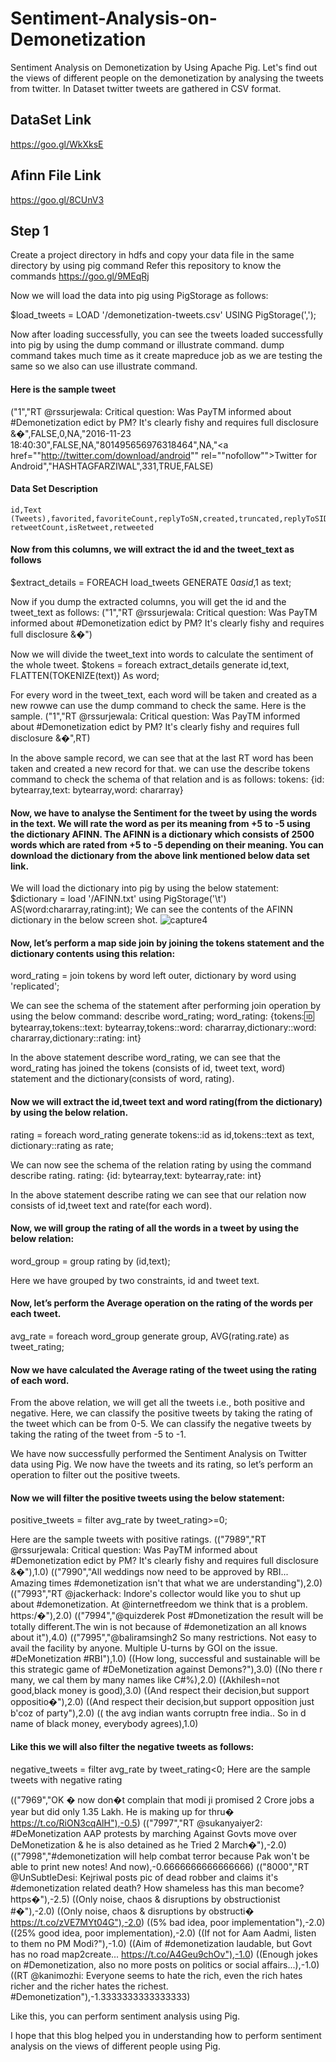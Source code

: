 # Sentiment-Analysis-on-Demonetization
Sentiment Analysis on Demonetization by Using Apache Pig. Let's find out the views of different people on the demonetization by analysing the tweets from twitter. In Dataset twitter tweets are gathered in CSV format. 

## DataSet Link
https://goo.gl/WkXksE

## Afinn File Link
https://goo.gl/8CUnV3

## Step 1 
Create a project directory in hdfs and copy your data file in the same directory by using pig command
Refer this repository to know the commands
https://goo.gl/9MEqRj

Now we will load the data into pig using PigStorage as follows:

$load_tweets = LOAD '/demonetization-tweets.csv' USING PigStorage(',');

Now after loading successfully, you can see the tweets loaded successfully into pig by using the dump command or illustrate command. dump command takes much time as it create mapreduce job as we are testing the same so we also can use illustrate command.

#### Here is the sample tweet
("1","RT @rssurjewala: Critical question: Was PayTM informed about #Demonetization edict by PM? It's clearly fishy and requires full disclosure &amp;�",FALSE,0,NA,"2016-11-23 18:40:30",FALSE,NA,"801495656976318464",NA,"<a href=""http://twitter.com/download/android"" rel=""nofollow"">Twitter for Android</a>","HASHTAGFARZIWAL",331,TRUE,FALSE)

#### Data Set Description

    id,Text (Tweets),favorited,favoriteCount,replyToSN,created,truncated,replyToSID,id,replyToUID,statusSource,screenName, 
    retweetCount,isRetweet,retweeted

#### Now from this columns, we will extract the id and the tweet_text as follows

$extract_details = FOREACH load_tweets GENERATE $0 as id,$1 as text;

Now if you dump the extracted columns, you will get the id and the tweet_text as follows:
("1","RT @rssurjewala: Critical question: Was PayTM informed about #Demonetization edict by PM? It's clearly fishy and requires full disclosure &amp;�")

Now we will divide the tweet_text into words to calculate the sentiment of the whole tweet.
$tokens = foreach extract_details generate id,text, FLATTEN(TOKENIZE(text)) As word;

For every word in the tweet_text, each word will be taken and created as a new rowwe can use the dump command to check the same. Here is the sample.
("1","RT @rssurjewala: Critical question: Was PayTM informed about #Demonetization edict by PM? It's clearly fishy and requires full disclosure &amp;�",RT)

In the above sample record, we can see that at the last RT word has been taken and created a new record for that. we can use the describe tokens command to check the schema of that relation and is as follows:
tokens: {id: bytearray,text: bytearray,word: chararray}

#### Now, we have to analyse the Sentiment for the tweet by using the words in the text. We will rate the word as per its meaning from +5 to -5 using the dictionary AFINN. The AFINN is a dictionary which consists of 2500 words which are rated from +5 to -5 depending on their meaning. You can download the dictionary from the above link mentioned below data set link.

We will load the dictionary into pig by using the below statement:
$dictionary = load '/AFINN.txt' using PigStorage('\t') AS(word:chararray,rating:int);
We can see the contents of the AFINN dictionary in the below screen shot.
![capture4](https://user-images.githubusercontent.com/26787806/51831583-732c9680-2318-11e9-80e8-eb3283a9354d.PNG)

#### Now, let’s perform a map side join by joining the tokens statement and the dictionary contents using this relation:
word_rating = join tokens by word left outer, dictionary by word using 'replicated';

We can see the schema of the statement after performing join operation by using the below command:
describe word_rating;
word_rating: {tokens::id: bytearray,tokens::text: bytearray,tokens::word: chararray,dictionary::word: 
chararray,dictionary::rating: int}

In the above statement describe word_rating, we can see that the word_rating has joined the tokens (consists of id, tweet text, word) statement and the dictionary(consists of word, rating).

#### Now we will extract the id,tweet text and word rating(from the dictionary) by using the below relation.
rating = foreach word_rating generate tokens::id as id,tokens::text as text, dictionary::rating as rate;

We can now see the schema of the relation rating by using the command describe rating.
rating: {id: bytearray,text: bytearray,rate: int}

In the above statement describe rating we can see that our relation now consists of id,tweet text and rate(for each word).
#### Now, we will group the rating of all the words in a tweet by using the below relation:
word_group = group rating by (id,text);

Here we have grouped by two constraints, id and tweet text.
#### Now, let’s perform the Average operation on the rating of the words per each tweet.

avg_rate = foreach word_group generate group, AVG(rating.rate) as tweet_rating;
#### Now we have calculated the Average rating of the tweet using the rating of each word.

From the above relation, we will get all the tweets i.e., both positive and negative.
Here, we can classify the positive tweets by taking the rating of the tweet which can be from 0-5. We can classify the negative tweets by taking the rating of the tweet from -5 to -1.

We have now successfully performed the Sentiment Analysis on Twitter data using Pig. We now have the tweets and its rating, so let’s perform an operation to filter out the positive tweets.
#### Now we will filter the positive tweets using the below statement:

positive_tweets = filter avg_rate by tweet_rating>=0;

Here are the sample tweets with positive ratings.
(("7989","RT @rssurjewala: Critical question: Was PayTM informed about #Demonetization edict by PM? It's clearly fishy and requires full disclosure &amp;�"),1.0)
(("7990","All weddings now need to be approved by RBI... Amazing times #demonetization isn't that what we are understanding"),2.0)
(("7993","RT @jackerhack: Indore's collector would like you to shut up about #demonetization. At @internetfreedom we think that is a problem. https:/�"),2.0)
(("7994","@quizderek Post #Dmonetization the result will be totally different.The win is not because of #demonetization an all knows about it"),4.0)
(("7995","@baliramsingh2 So many restrictions. Not easy to avail the facility by anyone. Multiple U-turns by GOI on the issue. #DeMonetization #RBI"),1.0)
((How long, successful and sustainable will be this strategic game of #DeMonetization against Demons?"),3.0)
((No there r many, we cal them by many names like C#%),2.0)
((Akhilesh=not good,black money is good),3.0)
((And respect their decision,but support oppositio�"),2.0)
((And respect their decision,but support opposition just b'coz of party"),2.0)
(( the avg indian wants corruptn free india.. So in d name of black money, everybody agrees),1.0)

#### Like this we will also filter the negative tweets as follows:
negative_tweets = filter avg_rate by tweet_rating<0;
Here are the sample tweets with negative rating

(("7969","OK � now don�t complain that modi ji promised 2 Crore jobs a year but did only 1.35 Lakh. He is making up for thru� https://t.co/RiON3cqAlH"),-0.5)
(("7997","RT @sukanyaiyer2: #DeMonetization AAP protests by marching Against Govts move over DeMonetization &amp; he is also detained as he Tried 2 March�"),-2.0)
(("7998","#demonetization will help combat terror because Pak won't be able to print new notes! And now),-0.6666666666666666)
(("8000","RT @UnSubtleDesi: Kejriwal posts pic of dead robber and claims it's #demonetization related death? How shameless has this man become? https�"),-2.5)
((Only noise, chaos &amp; disruptions by obstructionist #�"),-2.0)
((Only noise, chaos &amp; disruptions by obstructi� https://t.co/zVE7MYt04G"),-2.0)
((5% bad idea, poor implementation"),-2.0)
((25% good idea, poor implementation),-2.0)
((If not for Aam Aadmi, listen to them no PM Modi?"),-1.0)
((Aim of #demonetization laudable, but Govt has no road map2create... https://t.co/A4Geu9chOv"),-1.0)
((Enough jokes on #Demonetization, also no more posts on politics or social affairs...),-1.0)
((RT @kanimozhi: Everyone seems to hate the rich, even the rich hates richer and the richer hates the richest. #Demonetization"),-1.3333333333333333)

Like this, you can perform sentiment analysis using Pig.

I hope that this blog helped you in understanding how to perform sentiment analysis on the views of different people using Pig.
